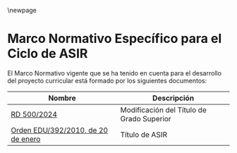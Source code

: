 \newpage

# Marco Normativo Específico para el Ciclo de ASIR 

El Marco Normativo vigente que se ha tenido en cuenta para el desarrollo del proyecto curricular 
está formado por los siguientes documentos:

| Nombre | Descripción |
|-------- | -------------|
| [RD 500/2024](https://www.boe.es/eli/es/rd/2024/05/21/500) | Modificación del Título de Grado Superior |
| [Orden EDU/392/2010, de 20 de enero](https://www.boe.es/diario_boe/txt.php?id=BOE-A-2010-3028) | Título de ASIR  |

